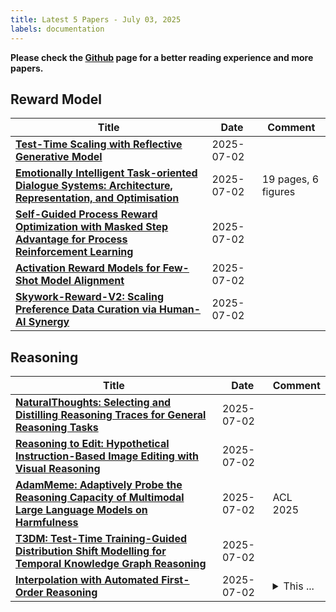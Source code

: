 ```yaml
---
title: Latest 5 Papers - July 03, 2025
labels: documentation
---
```

**Please check the [Github](https://github.com/dingyue772/DailyArxiv) page for a better reading experience and more papers.**

## Reward Model
| **Title** | **Date** | **Comment** |
| --- | --- | --- |
| **[Test-Time Scaling with Reflective Generative Model](http://arxiv.org/abs/2507.01951v1)** | 2025-07-02 |  |
| **[Emotionally Intelligent Task-oriented Dialogue Systems: Architecture, Representation, and Optimisation](http://arxiv.org/abs/2507.01594v1)** | 2025-07-02 | 19 pages, 6 figures |
| **[Self-Guided Process Reward Optimization with Masked Step Advantage for Process Reinforcement Learning](http://arxiv.org/abs/2507.01551v1)** | 2025-07-02 |  |
| **[Activation Reward Models for Few-Shot Model Alignment](http://arxiv.org/abs/2507.01368v1)** | 2025-07-02 |  |
| **[Skywork-Reward-V2: Scaling Preference Data Curation via Human-AI Synergy](http://arxiv.org/abs/2507.01352v1)** | 2025-07-02 |  |

## Reasoning
| **Title** | **Date** | **Comment** |
| --- | --- | --- |
| **[NaturalThoughts: Selecting and Distilling Reasoning Traces for General Reasoning Tasks](http://arxiv.org/abs/2507.01921v1)** | 2025-07-02 |  |
| **[Reasoning to Edit: Hypothetical Instruction-Based Image Editing with Visual Reasoning](http://arxiv.org/abs/2507.01908v1)** | 2025-07-02 |  |
| **[AdamMeme: Adaptively Probe the Reasoning Capacity of Multimodal Large Language Models on Harmfulness](http://arxiv.org/abs/2507.01702v1)** | 2025-07-02 | ACL 2025 |
| **[T3DM: Test-Time Training-Guided Distribution Shift Modelling for Temporal Knowledge Graph Reasoning](http://arxiv.org/abs/2507.01597v1)** | 2025-07-02 |  |
| **[Interpolation with Automated First-Order Reasoning](http://arxiv.org/abs/2507.01577v1)** | 2025-07-02 | <details><summary>This ...</summary><p>This is a chapter of the forthcoming book "Theory and Applications of Craig Interpolation", edited by Balder ten Cate, Jean Christoph Jung, Patrick Koopmann, Christoph Wernhard and Frank Wolter</p></details> |

